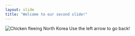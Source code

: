 ```yaml
---
layout: slide
title: "Welcome to our second slide!"
---
```

![Chicken fleeing North Korea](http://www.quickmeme.com/meme/3tto1k)
Use the left arrow to go back!